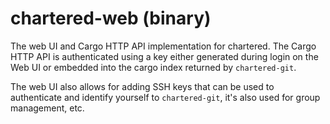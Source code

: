 # chartered-web (binary)

The web UI and Cargo HTTP API implementation for chartered. The Cargo
HTTP API is authenticated using a key either generated during login on
the Web UI or embedded into the cargo index returned by `chartered-git`.

The web UI also allows for adding SSH keys that can be used to
authenticate and identify yourself to `chartered-git`, it's also used
for group management, etc.
